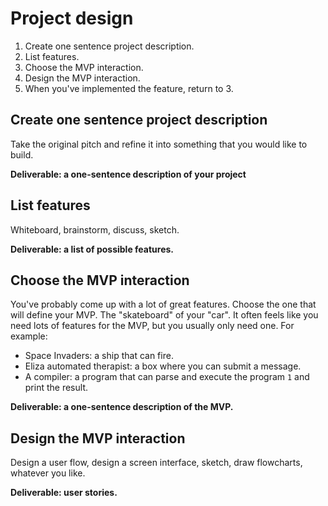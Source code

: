 # Project design

1. Create one sentence project description.
2. List features.
3. Choose the MVP interaction.
4. Design the MVP interaction.
5. When you've implemented the feature, return to 3.

## Create one sentence project description

Take the original pitch and refine it into something that you would like to build.

**Deliverable: a one-sentence description of your project**

## List features

Whiteboard, brainstorm, discuss, sketch.

**Deliverable: a list of possible features.**

## Choose the MVP interaction

You've probably come up with a lot of great features.  Choose the one that will define your MVP.  The "skateboard" of your "car".  It often feels like you need lots of features for the MVP, but you usually only need one.  For example:

* Space Invaders: a ship that can fire.
* Eliza automated therapist: a box where you can submit a message.
* A compiler: a program that can parse and execute the program `1` and print the result.

**Deliverable: a one-sentence description of the MVP.**

## Design the MVP interaction

Design a user flow, design a screen interface, sketch, draw flowcharts, whatever you like.

**Deliverable: user stories.**
